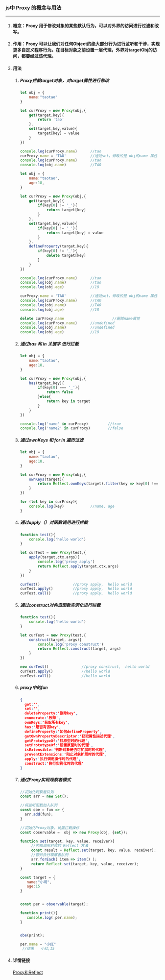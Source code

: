 ### js中 Proxy 的概念与用法

---

1. #### 概念：Proxy 用于修改对象的某些默认行为，可以对外界的访问进行过滤和改写。

2. #### 作用：Proxy 可以让我们对任何Object的绝大部分行为进行监听和干涉，实现更多自定义程序行为。在目标对象之前设置一层代理，外界对targetObj的访问，都要经过该代理。

3. #### 用法

   1. ##### Proxy拦截target对象，对target属性进行修改

      ```javascript
      let obj = {
          name:"taotao"
      }
      
      let curProxy = new Proxy(obj,{
          get(target,key){
              return 'tao'
          },
          set(target,key,value){
              target[key] = value
          }
      })
      
      console.log(curProxy.name)      //tao
      curProxy.name = 'TAO'           //通过set，修改的是 obj的name 属性
      console.log(curProxy.name)      //tao
      console.log(obj.name)           //TAO
      ```
      
      ```javascript
      let obj = {
          name:"taotao",
          age:18,
      }
      
      let curProxy = new Proxy(obj,{
          get(target,key){
              if(key[0] != '_'){
                  return target[key]
              }
          },
          set(target,key,value){
              if(key[0] != '_'){
                  return target[key] = value
              }
          },
          defineProperty(target,key){
              if(key[0] != '_'){
                  delete target[key]
              }
          }
      })
      
      console.log(curProxy.name)      //tao
      console.log(obj.name)           //tao
      console.log(obj.age)            //18
      
      curProxy.name = 'TAO'           //通过set，修改的是 obj的name 属性
      console.log(curProxy.name)      //TAO
      console.log(obj.name)           //TAO
      console.log(obj.age)            //18
      
      delete curProxy.name						//删除name属性
      console.log(curProxy.name)      //undefined
      console.log(obj.name)           //undefined
      console.log(obj.age)            //18
      
      ```
      
      
      
   2. ##### 通过has 和 in 关键字 进行拦截

      ```javascript
      let obj = {
          name:"taotao",
          age:18,
      }
      
      let curProxy = new Proxy(obj,{
          has(target,key){
              if(key[0] === '_'){
                  return false
              }else{
                  return key in target
              }
          }
      })
      
      console.log('name' in curProxy)         //true
      console.log('name2' in curProxy)        //false
      ```

      

   3. ##### 通过ownKeys 和 for in 遍历过滤

      ```javascript
      let obj = {
          name:"taotao",
          age:18,
      }
      
      let curProxy = new Proxy(obj,{
          ownKeys(target){
              return Reflect.ownKeys(target).filter(key => key[0] !== '_')
          }
      })
      
      for (let key in curProxy){
          console.log(key)            //name, age
      }
      ```

      

   4. ##### 通过apply（）对函数调用进行拦截

      ```javascript
      function test(){
          console.log('hello world')
      }
      
      let curTest = new Proxy(test,{
          apply(target,ctx,args){
              console.log('proxy apply')
              return Reflect.apply(target,ctx,args)
          }
      })
      
      curTest()               //proxy apply,  hello world
      curTest.apply()         //proxy apply,  hello world
      curTest.call()          //proxy apply,  hello world
      ```

      

   5. ##### 通过construct对构造函数实例化进行拦截

      ```javascript
      function test(){
          console.log('hello world')
      }
      
      let curTest = new Proxy(test,{
          construct(target, args){
              console.log('proxy construct')
              return Reflect.construct(target, args)
          }
      })
      
      new curTest()               //proxy construct,  hello world
      curTest.apply()             //hello world
      curTest.call()              //hello world
      ```

   6. ##### proxy中的fun

      ```json
      {
        get:'',
        set:'',
        deleteProperty:'删除key',
        enumerate:'枚举',
        ownKeys:'获取所有key',
        has:'是否有该key',
        defineProperty:'如何defineProperty',
        getOwnPropertyDescriptor:'获取属性描述代理',
        getPrototypeOf:'找原型时的代理',
        setPrototypeOf:'设置原型时的代理',
        isExtensible:'判断对象是否可扩展时的代理',
        preventExtensions:'阻止对象扩展时的代理',
        apply:'执行调用操作时的代理',
        construct:'执行实例化时的代理'
      }
      ```

   7. ##### 通过Proxy实现观察者模式

      ```javascript
      //初始化观察者队列
      const arr = new Set();
      
      //将监听函数加入队列
      const obe = fun => {
        arr.add(fun);
      }
      
      //初始化Proxy对象，设置拦截操作
      const observable =  obj => new Proxy(obj, {set});
      
      function set(target, key, value, receiver){
           //内部调用对应的 Reflect 方法
           const result = Reflect.set(target, key, value, receiver);
           //额外执行观察者队列
           arr.forEach( item => item() );
           return Reflect.set(target, key, value, receiver);
      }
      
      const target = {
         name:"小明",
         age:15
      }
      
      
      const per = observable(target);
      
      function print(){
         console.log( per.name);
      }
      
      
      obe(print);
      
      per.name = "小红"
       //结果   小红,15
      ```

4. #### 详情链接

   [Proxy和Reflect](https://www.jianshu.com/p/9e07f182859b)

